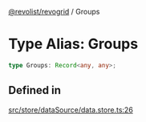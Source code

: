 [@revolist/revogrid](README.md) / Groups

# Type Alias: Groups

```ts
type Groups: Record<any, any>;
```

## Defined in

[src/store/dataSource/data.store.ts:26](https://github.com/revolist/revogrid/blob/80825bf77a49d260f052f2584a0efe930c2da0d3/src/store/dataSource/data.store.ts#L26)
